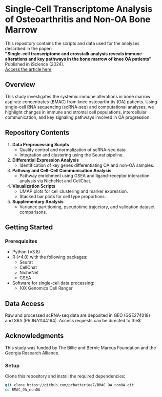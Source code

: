 # **Single-Cell Transcriptome Analysis of Osteoarthritis and Non-OA Bone Marrow**

This repository contains the scripts and data used for the analyses described in the paper:  
**"Single-cell transcriptome and crosstalk analysis reveals immune alterations and key pathways in the bone marrow of knee OA patients"**  
Published in iScience (2024).  
[Access the article here](https://doi.org/10.1016/j.isci.2024.110827)

## **Overview**
This study investigates the systemic immune alterations in bone marrow aspirate concentrates (BMAC) from knee osteoarthritis (OA) patients. Using single-cell RNA sequencing (scRNA-seq) and computational analyses, we highlight changes in immune and stromal cell populations, intercellular communication, and key signaling pathways involved in OA progression.

## **Repository Contents**
1. **Data Preprocessing Scripts**
   - Quality control and normalization of scRNA-seq data.
   - Integration and clustering using the Seurat pipeline.
2. **Differential Expression Analysis**
   - Identification of key genes differentiating OA and non-OA samples.
3. **Pathway and Cell-Cell Communication Analysis**
   - Pathway enrichment using GSEA and ligand-receptor interaction analysis via NicheNet and CellChat.
4. **Visualization Scripts**
   - UMAP plots for cell clustering and marker expression.
   - Stacked bar plots for cell type proportions.
5. **Supplementary Analysis**
   - Variance partitioning, pseudotime trajectory, and validation dataset comparisons.

## **Getting Started**
### **Prerequisites**
- Python (≥3.8)
- R (≥4.0) with the following packages:
  - Seurat
  - CellChat
  - NicheNet
  - GSEA
- Software for single-cell data processing:
  - 10X Genomics Cell Ranger


## **Data Access**   
Raw and processed scRNA-seq data are deposited in GEO (GSE274018) and SRA (PRJNA1144164). Access requests can be directed to the$

## **Acknowledgments**
This study was funded by The Billie and Bernie Marcus Foundation and the Georgia Research Alliance.


### **Setup**
Clone this repository and install the required dependencies:
```bash
git clone https://github.com/pchatterjee7/BMAC_OA_nonOA.git
cd BMAC_OA_nonOA


